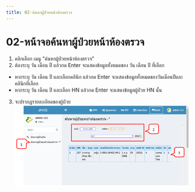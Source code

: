 ```yaml
---
title: 02-ค้นหาผู้ป่วยหน้าห้องตรวจ
---
```

# 02-หน้าจอค้นหาผู้ป่วยหน้าห้องตรวจ
1. คลิกเลือก เมนู "ค้นหาผู้ป่วยหน้าห้องตรวจ"
2. ต้องระบุ วัน เดือน ปี แล้วกด Enter จะแสดงข้อมูลทั้งหมดของ วัน เดือน ปี ที่เลือก
- หากระบุ วัน เดือน ปี และเลือกคลินิก แล้วกด Enter จะแสดงข้อมูลทั้งหมดของวันเดือนปีและคลินิกที่เลือก 
- หากระบุ วัน เดือน ปี และเลือก HN แล้วกด Enter จะแสดงข้อมูลผู้ป่วย HN นั้น
3. จะปรากฏรายละเอียดของผู้ป่วย
![Logo](./img/image014.png)